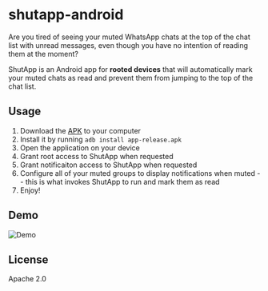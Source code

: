 # shutapp-android

Are you tired of seeing your muted WhatsApp chats at the top of the chat list with unread messages, even though you have no intention of reading them at the moment?

ShutApp is an Android app for **rooted devices** that will automatically mark your muted chats as read and prevent them from jumping to the top of the chat list.

## Usage

1. Download the [APK](app/app-release.apk) to your computer
2. Install it by running `adb install app-release.apk`
3. Open the application on your device
4. Grant root access to ShutApp when requested
5. Grant notificaiton access to ShutApp when requested
6. Configure all of your muted groups to display notifications when muted -- this is what invokes ShutApp to run and mark them as read
7. Enjoy!

## Demo

![Demo](https://raw.github.com/eladnava/shutapp-android/master/assets/screenshot.png)

## License

Apache 2.0
